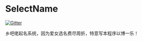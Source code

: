 # SelectName

[![Gitter](https://badges.gitter.im/longtaoge/SelectName.svg)](https://gitter.im/longtaoge/SelectName?utm_source=badge&utm_medium=badge&utm_campaign=pr-badge)

乡吧佬起名系统，因为爱女选名费尽周折，特意写本程序以博一乐！

